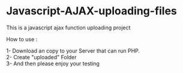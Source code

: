 # Javascript-AJAX-uploading-files
This is a javascript ajax function uploading project

How to use :
<div>1- Download an copy to your Server that can run PHP.</div>
<div>2- Create "uploaded" Folder</div>
<div>3- And then please enjoy your testing</div>
